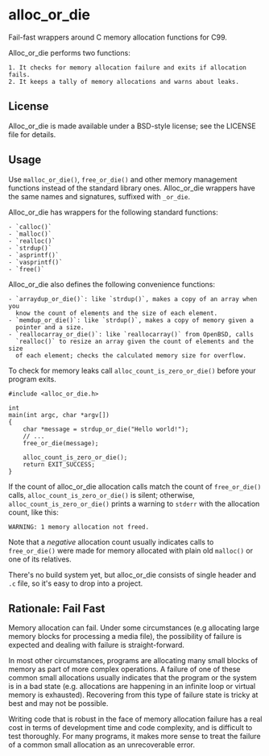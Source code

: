 alloc_or_die
============

Fail-fast wrappers around C memory allocation functions for C99.

Alloc_or_die performs two functions:

    1. It checks for memory allocation failure and exits if allocation fails.
    2. It keeps a tally of memory allocations and warns about leaks.


License
-------
Alloc_or_die is made available under a BSD-style license; see the LICENSE file 
for details.


Usage
-----

Use `malloc_or_die()`, `free_or_die()` and other memory management functions 
instead of the standard library ones.  Alloc_or_die wrappers have the same 
names and signatures, suffixed with `_or_die`.

Alloc_or_die has wrappers for the following standard functions:

    - `calloc()`
    - `malloc()`
    - `realloc()`
    - `strdup()`
    - `asprintf()`
    - `vasprintf()`
    - `free()`
  
Alloc_or_die also defines the following convenience functions:

    - `arraydup_or_die()`: like `strdup()`, makes a copy of an array when you 
      know the count of elements and the size of each element.
    - `memdup_or_die()`: like `strdup()`, makes a copy of memory given a 
      pointer and a size.
    - `reallocarray_or_die()`: like `reallocarray()` from OpenBSD, calls 
      `realloc()` to resize an array given the count of elements and the size
      of each element; checks the calculated memory size for overflow.

To check for memory leaks call `alloc_count_is_zero_or_die()` before your 
program exits.

    #include <alloc_or_die.h>

    int
    main(int argc, char *argv[])
    {
        char *message = strdup_or_die("Hello world!");
        // ...
        free_or_die(message);

        alloc_count_is_zero_or_die();
        return EXIT_SUCCESS;
    }

If the count of alloc_or_die allocation calls match the count of 
`free_or_die()` calls, `alloc_count_is_zero_or_die()` is silent; otherwise, 
`alloc_count_is_zero_or_die()` prints a warning to `stderr` with the 
allocation count, like this:

    WARNING: 1 memory allocation not freed.

Note that a _negative_ allocation count usually indicates calls to 
`free_or_die()` were made for memory allocated with plain old `malloc()` or one 
of its relatives.

There's no build system yet, but alloc_or_die consists of single header and 
`.c` file, so it's easy to drop into a project.


Rationale: Fail Fast
--------------------

Memory allocation can fail. Under some circumstances (e.g allocating large 
memory blocks for processing a media file), the possibility of failure is 
expected and dealing with failure is straight-forward.

In most other circumstances, programs are allocating many small blocks of
memory as part of more complex operations. A failure of one of these common 
small allocations usually indicates that the program or the system is in a bad 
state (e.g. allocations are happening in an infinite loop or virtual memory is 
exhausted). Recovering from this type of failure state is tricky at best and 
may not be possible.

Writing code that is robust in the face of memory allocation failure has a real
cost in terms of development time and code complexity, and is difficult to test 
thoroughly. For many programs, it makes more sense to treat the failure of a 
common small allocation as an unrecoverable error.

